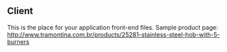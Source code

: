 ## Client
This is the place for your application front-end files.
Sample product page: http://www.tramontina.com.br/products/25281-stainless-steel-hob-with-5-burners